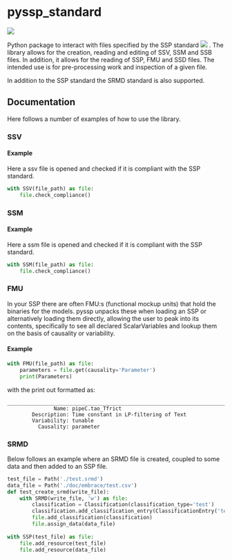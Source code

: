 # pyssp_standard
[<img src="https://img.shields.io/badge/Status-In Development-orange.svg?logo=LOGO">](<LINK>)

Python package to interact with files specified by the SSP standard [<img src="https://img.shields.io/badge/SSP-Standard-blue.svg?logo=LOGO">](<https://ssp-standard.org/>)
. The library allows for 
the creation, reading and editing of SSV, SSM and SSB files. In addition, it allows for the reading of SSP, FMU and SSD
files. The intended use is for pre-processing work and inspection of a given file.

In addition to the SSP standard the SRMD standard is also supported.

## Documentation
Here follows a number of examples of how to use the library.


### SSV 

#### Example
Here a ssv file is opened and checked if it is compliant with the SSP standard.

```python
with SSV(file_path) as file:
    file.check_compliance()
```


### SSM

#### Example
Here a ssm file is opened and checked if it is compliant with the SSP standard.

```python
with SSM(file_path) as file:
    file.check_compliance()
```


### FMU

In your SSP there are often FMU:s (functional mockup units) that hold the binaries for the models. pyssp unpacks these 
when loading an SSP or alternatively loading them directly, allowing the user to peak into its contents, specifically 
to see all declared ScalarVariables and lookup them on the basis of causality or variability.

#### Example

```python
with FMU(file_path) as file:
    parameters = file.get(causality='Parameter')
    print(Parameters)
```
with the print out formatted as:
```
___________________________________________________________________________________________
               Name: pipeC.tao_Tfrict
        Description: Time constant in LP-filtering of Text
        Variability: tunable
          Causality: parameter
 ```

### SRMD
Below follows an example where an SRMD file is created, coupled to some data and then added to an SSP file.
```python
test_file = Path('./test.srmd')
data_file = Path('./doc/embrace/test.csv')
def test_create_srmd(write_file):
    with SRMD(write_file, 'w') as file:
        classification = Classification(classification_type='test')
        classification.add_classification_entry(ClassificationEntry('test', 'This is a test'))
        file.add_classification(classification)
        file.assign_data(data_file)
        
with SSP(test_file) as file:
    file.add_resource(test_file)
    file.add_resource(data_file)
```
